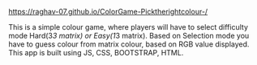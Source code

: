 https://raghav-07.github.io/ColorGame-Picktherightcolour-/

This is a simple colour game, where players will have to select difficulty mode Hard(3*3 matrix) or Easy(1*3 matrix). Based on Selection mode you have to guess colour from matrix colour, based on RGB value displayed. This app is built using JS, CSS, BOOTSTRAP, HTML.
